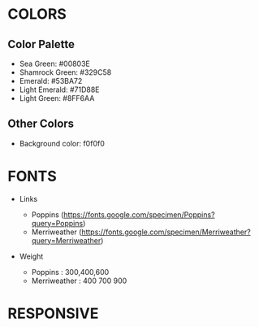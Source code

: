 # COLORS

## Color Palette

- Sea Green: #00803E 
- Shamrock Green: #329C58 
- Emerald: #53BA72 
- Light Emerald: #71D88E 
- Light Green: #8FF6AA 

## Other Colors 

- Background color: f0f0f0

# FONTS
- Links
    - Poppins (https://fonts.google.com/specimen/Poppins?query=Poppins)
    - Merriweather (https://fonts.google.com/specimen/Merriweather?query=Merriweather)

- Weight
    - Poppins : 300,400,600
    - Merriweather : 400 700 900


# RESPONSIVE